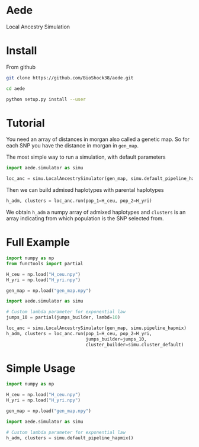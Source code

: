 # Aede

Local Ancestry Simulation

# Install

From github
```bash
git clone https://github.com/BioShock38/aede.git

cd aede

python setup.py install --user
```


# Tutorial

You need an array of distances in morgan also called a genetic map.
So for each SNP you have the distance in morgan in `gen_map`.

The most simple way to run a simulation, with default parameters
```python
import aede.simulator as simu

loc_anc = simu.LocalAncestrySimulator(gen_map, simu.default_pipeline_hapmix)
```

Then we can build admixed haplotypes with parental haplotypes
```python
h_adm, clusters = loc_anc.run(pop_1=H_ceu, pop_2=H_yri)
```
We obtain `h_adm` a numpy array of admixed haplotypes and `clusters` is an array indicating from which population is the SNP selected from.

# Full Example

```python
import numpy as np
from functools import partial

H_ceu = np.load("H_ceu.npy")
H_yri = np.load("H_yri.npy")

gen_map = np.load("gen_map.npy")

import aede.simulator as simu

# Custom lambda parameter for exponential law
jumps_10 = partial(jumps_builder, lambd=10)

loc_anc = simu.LocalAncestrySimulator(gen_map, simu.pipeline_hapmix)
h_adm, clusters = loc_anc.run(pop_1=H_ceu, pop_2=H_yri,
                              jumps_builder=jumps_10,
                              cluster_builder=simu.cluster_default) 
```

# Simple Usage

```python
import numpy as np

H_ceu = np.load("H_ceu.npy")
H_yri = np.load("H_yri.npy")

gen_map = np.load("gen_map.npy")

import aede.simulator as simu

# Custom lambda parameter for exponential law
h_adm, clusters = simu.default_pipeline_hapmix()
```

